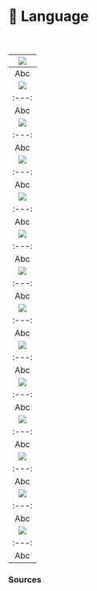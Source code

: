 # 💬 Language

  
### &nbsp;

|![](links/1-Language_v211.gif) |
|:---:|
| Abc |
|![](links/1-Language_v2.gif) |
|:---:|
| Abc |
|![](links/1-Language_v217.gif) |
|:---:|
| Abc |
|![](links/1-Language_v252.gif) |
|:---:|
| Abc |
|![](links/1-Language_v272.gif) |
|:---:|
| Abc |
|![](links/1-Language_v279.gif) |
|:---:|
| Abc |
|![](links/1-Language_v285.gif) |
|:---:|
| Abc |
|![](links/1-Language_v2108.gif) |
|:---:|
| Abc |
|![](links/1-Language_v2116.gif) |
|:---:|
| Abc |
|![](links/1-Language_v2120.gif) |
|:---:|
| Abc |
|![](links/1-Language_v2127.gif) |
|:---:|
| Abc |
|![](links/1-Language_v2133.gif) |
|:---:|
| Abc |
|![](links/1-Language_v2137.gif) |
|:---:|
| Abc |
|![](links/1-Language_v2161.gif) |
|:---:|
| Abc |



### Sources

<!-- - **Prénom Nom**  
  *Titre*, 0000 -->

<!-- [^1]: Adrian Frutiger, *Type, Sign, Symbol*, 1980 -->

